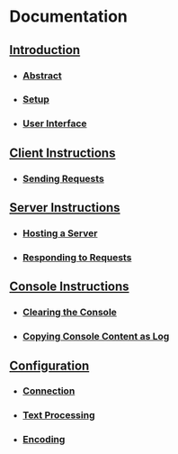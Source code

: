 # Documentation

## [Introduction](chapters/introduction.md#introduction)

- ### [Abstract](chapters/introduction.md#abstract)
- ### [Setup](chapters/introduction.md#setup)
- ### [User Interface](chapters/introduction.md#user-interface)

## [Client Instructions](chapters/instructions-client.md#client-instructions)
- ### [Sending Requests](chapters/instructions-client.md#sending-requests)

## [Server Instructions](chapters/instructions-server.md#server-instructions)
- ### [Hosting a Server](chapters/instructions-server.md#hosting-a-server)
- ### [Responding to Requests](chapters/instructions-server.md#responding-to-requests)

## [Console Instructions](chapters/instructions-console.md#console-instructions)
- ### [Clearing the Console](chapters/instructions-console.md#clearing-the-console)
- ### [Copying Console Content as Log](chapters/instructions-console.md#copying-console-content-as-log)

## [Configuration](chapters/configuration.md#configuration)
- ### [Connection](chapters/configuration.md#connection)
- ### [Text Processing](chapters/configuration.md#text-processing)
- ### [Encoding](chapters/configuration.md#encoding)
